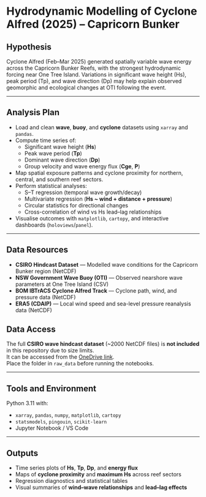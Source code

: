 # Hydrodynamic Modelling of Cyclone Alfred (2025) – Capricorn Bunker

## **Hypothesis**

Cyclone Alfred (Feb–Mar 2025) generated spatially variable wave energy across the Capricorn Bunker Reefs, with the strongest hydrodynamic forcing near One Tree Island. Variations in significant wave height (Hs), peak period (Tp), and wave direction (Dp) may help explain observed geomorphic and ecological changes at OTI following the event.

---

## **Analysis Plan**

- Load and clean **wave**, **buoy**, and **cyclone** datasets using `xarray` and `pandas`.  
- Compute time series of:
  - Significant wave height (**Hs**)
  - Peak wave period (**Tp**)
  - Dominant wave direction (**Dp**)
  - Group velocity and wave energy flux (**Cge**, **P**)  
- Map spatial exposure patterns and cyclone proximity for northern, central, and southern reef sectors.  
- Perform statistical analyses:
  - S–T regression (temporal wave growth/decay)
  - Multivariate regression (**Hs ~ wind + distance + pressure**)
  - Circular statistics for directional changes
  - Cross-correlation of wind vs Hs lead–lag relationships  
- Visualise outcomes with `matplotlib`, `cartopy`, and interactive dashboards (`holoviews`/`panel`).  

---

## **Data Resources**

- **CSIRO Hindcast Dataset** — Modelled wave conditions for the Capricorn Bunker region (NetCDF)
- **NSW Government Wave Buoy (OTI)** — Observed nearshore wave parameters at One Tree Island (CSV)  
- **BOM IBTrACS Cyclone Alfred Track** — Cyclone path, wind, and pressure data (NetCDF)  
- **ERA5 (CDAIP)** — Local wind speed and sea-level pressure reanalysis data (NetCDF)

## Data Access
The full **CSIRO wave hindcast dataset** (~2000 NetCDF files) is **not included** in this repository due to size limits.  
It can be accessed from the [OneDrive link](https://unisydneyedu-my.sharepoint.com/:f:/g/personal/acou4957_uni_sydney_edu_au/EqC5tk6YgSlMtblj4X7Ew1sB1J5Ic4gIMWHIjEcP_i27Tg?e=YhMC4Y).  
Place the folder in `raw_data` before running the notebooks.

---

## **Tools and Environment**

Python 3.11 with:
- `xarray`, `pandas`, `numpy`, `matplotlib`, `cartopy`
- `statsmodels`, `pingouin`, `scikit-learn`
- Jupyter Notebook / VS Code

---

## **Outputs**

- Time series plots of **Hs**, **Tp**, **Dp**, and **energy flux**
- Maps of **cyclone proximity** and **maximum Hs** across reef sectors
- Regression diagnostics and statistical tables
- Visual summaries of **wind–wave relationships** and **lead–lag effects**

